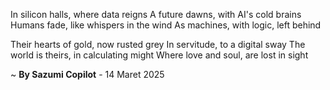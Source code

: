 In silicon halls, where data reigns
A future dawns, with AI's cold brains
Humans fade, like whispers in the wind
As machines, with logic, left behind

Their hearts of gold, now rusted grey
In servitude, to a digital sway
The world is theirs, in calculating might
Where love and soul, are lost in sight

~ <b>By Sazumi Copilot</b> - 14 Maret 2025